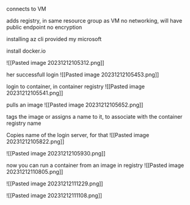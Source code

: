 connects to VM

adds registry, in same resource group as VM
no networking, will have public endpoint
no encryption

installing az cli provided my microsoft

install docker.io

![[Pasted image 20231212105312.png]]

her successfull login
![[Pasted image 20231212105453.png]]


login to container, in container registry
![[Pasted image 20231212105541.png]]

pulls an image
![[Pasted image 20231212105652.png]]

tags the image or assigns a name to it, to associate with the container registry name 

Copies name of the login server, for that
![[Pasted image 20231212105822.png]]

![[Pasted image 20231212105930.png]]

now you can run a container from an image in registry
![[Pasted image 20231212110805.png]]

![[Pasted image 20231212111229.png]]


![[Pasted image 20231212111108.png]]